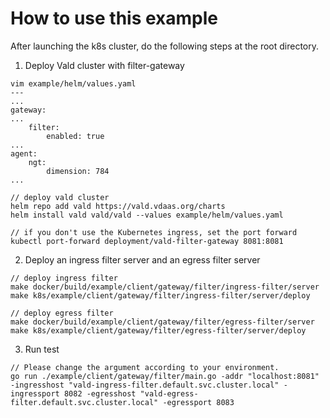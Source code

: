 # How to use this example
After launching the k8s cluster, do the following steps at the root directory.

1. Deploy Vald cluster with filter-gateway
```
vim example/helm/values.yaml
---
...
gateway:
...
    filter:
        enabled: true
...
agent:
    ngt:
        dimension: 784
...

// deploy vald cluster
helm repo add vald https://vald.vdaas.org/charts
helm install vald vald/vald --values example/helm/values.yaml

// if you don't use the Kubernetes ingress, set the port forward
kubectl port-forward deployment/vald-filter-gateway 8081:8081
```

2. Deploy an ingress filter server and an egress filter server
```
// deploy ingress filter
make docker/build/example/client/gateway/filter/ingress-filter/server
make k8s/example/client/gateway/filter/ingress-filter/server/deploy

// deploy egress filter
make docker/build/example/client/gateway/filter/egress-filter/server
make k8s/example/client/gateway/filter/egress-filter/server/deploy
```

3. Run test
```
// Please change the argument according to your environment.
go run ./example/client/gateway/filter/main.go -addr "localhost:8081" -ingresshost "vald-ingress-filter.default.svc.cluster.local" -ingressport 8082 -egresshost "vald-egress-filter.default.svc.cluster.local" -egressport 8083
```